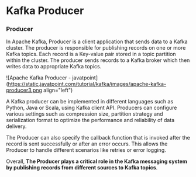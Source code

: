 # Kafka Producer

### Producer

In Apache Kafka, Producer is a client application that sends data to a Kafka cluster. The producer is responsible for publishing records on one or more Kafka topics. Each record is a Key-value pair stored in a topic partition within the cluster. The producer sends records to a Kafka broker which then writes data to appropriate Kafka topics.

![Apache Kafka Producer - javatpoint](https://static.javatpoint.com/tutorial/kafka/images/apache-kafka-producer3.png align="left")

A Kafka producer can be implemented in different languages such as Python, Java or Scala, using Kafka client API. Producers can configure various settings such as compression size, partition strategy and serialization format to optimize the performance and reliability of data delivery.

The Producer can also specify the callback function that is invoked after the record is sent successfully or after an error occurs. This allows the Producer to handle different scenarios like retries or error logging.

Overall, **The Producer plays a critical role in the Kafka messaging system by publishing records from different sources to Kafka topics**.